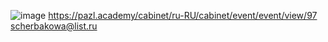 ![image](https://user-images.githubusercontent.com/52165649/144562009-eddf028d-4099-414d-825e-6eb955070d1c.png)
https://pazl.academy/cabinet/ru-RU/cabinet/event/event/view/97 
scherbakowa@list.ru
